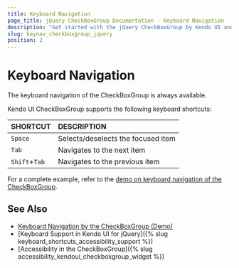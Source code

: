 ```yaml
---
title: Keyboard Navigation
page_title: jQuery CheckBoxGroup Documentation - Keyboard Navigation
description: "Get started with the jQuery CheckBoxGroup by Kendo UI and learn about the accessibility support it provides through its keyboard navigation functionality."
slug: keynav_checkboxgroup_jquery
position: 2
---
```


# Keyboard Navigation

The keyboard navigation of the CheckBoxGroup is always available.

Kendo UI CheckBoxGroup supports the following keyboard shortcuts:

| SHORTCUT						| DESCRIPTION				                                                        |
|:---                 |:---                                                                                |
| `Space`             | Selects/deselects the focused item|
| `Tab`               | Navigates to the next item|
| `Shift`+`Tab`    | Navigates to the previous item|

For a complete example, refer to the [demo on keyboard navigation of the CheckBoxGroup](https://demos.telerik.com/kendo-ui/checkboxgroup/keyboard-navigation).

## See Also

* [Keyboard Navigation by the CheckBoxGroup (Demo)](https://demos.telerik.com/kendo-ui/checkboxgroup/keyboard-navigation)
* [Keyboard Support in Kendo UI for jQuery]({% slug keyboard_shortcuts_accessibility_support %})
* [Accessibility in the CheckBoxGroup]({% slug accessibility_kendoui_checkboxgroup_widget %})
